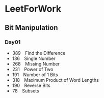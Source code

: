 # LeetForWork

## Bit Manipulation

### Day01
- 389&emsp;Find the Difference 
- 136&emsp;Single Number
- 268&emsp;Missing Number
- 231&emsp;Power of Two
- 191&emsp;Number of 1 Bits
- 318&emsp;Maximum Product of Word Lengths  
- 190&emsp;Reverse Bits    
- 78&emsp;Subsets 
